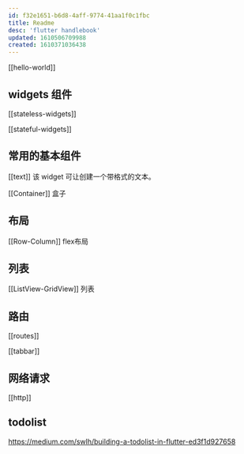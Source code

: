 ```yaml
---
id: f32e1651-b6d8-4aff-9774-41aa1f0c1fbc
title: Readme
desc: 'flutter handlebook'
updated: 1610506709988
created: 1610371036438
---
```


[[hello-world]]

## widgets 组件

[[stateless-widgets]]

[[stateful-widgets]]

## 常用的基本组件

[[text]] 该 widget 可让创建一个带格式的文本。

[[Container]] 盒子

## 布局

[[Row-Column]] flex布局

## 列表

[[ListView-GridView]] 列表

## 路由

[[routes]]

[[tabbar]]

## 网络请求

[[http]]

## todolist

https://medium.com/swlh/building-a-todolist-in-flutter-ed3f1d927658